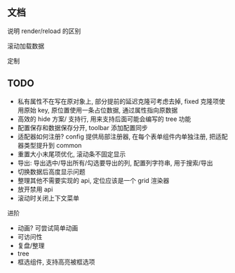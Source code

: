 ## 文档

说明 render/reload 的区别

滚动加载数据

定制

## TODO

- 私有属性不在写在原对象上, 部分提前的延迟克隆可考虑去掉, fixed 克隆项使用原始 key, 原位置使用一条占位数据, 通过属性指向原数据
- 高效的 hide 方案/ 支持行, 用来支持后面可能会编写的 tree 功能
- 配置保存和数据保存分开, toolbar 添加配置同步
- 适配器如何注册? config 提供局部注册器, 在每个表单组件内单独注册, 把适配器类型提升到 common
- 重置大小末尾项优化, 滚动条不固定显示
- 导出: 导出选中/导出所有/勾选要导出的列, 配置列字符串, 用于搜索/导出
- 切换数据后高度显示问题
- 整理其他不需要实现的 api, 定位应该是一个 grid 渲染器
- 放开禁用 api
- 滚动时关闭上下文菜单

进阶

- 动画? 可尝试简单动画
- 可访问性
- 复盘/整理
- tree
- 框选组件, 支持高亮被框选项
